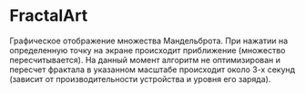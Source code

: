 # FractalArt

Графическое отображение множества Мандельброта. 
При нажатии на определенную точку на экране происходит приближение (множество пересчитывается). На данный момент алгоритм не оптимизирован и 
пересчет фрактала в указанном масштабе происходит около 3-х секунд (зависит от производительности устройства и уровня его заряда).
